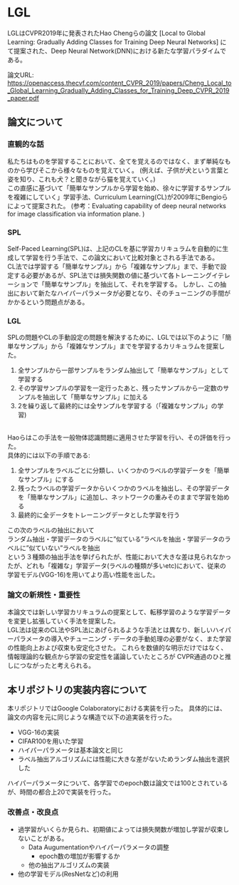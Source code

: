 # LGL
LGLはCVPR2019年に発表されたHao Chengらの論文 [Local to Global Learning: Gradually Adding Classes for Training Deep Neural Networks] にて提案された、Deep Neural Network(DNN)における新たな学習パラダイムである。 <br>

論文URL: https://openaccess.thecvf.com/content_CVPR_2019/papers/Cheng_Local_to_Global_Learning_Gradually_Adding_Classes_for_Training_Deep_CVPR_2019_paper.pdf

## 論文について
### 直観的な話
私たちはものを学習することにおいて、全てを覚えるのではなく、まず単純なものから学びそこから様々なものを覚えていく。
(例えば、子供が犬という言葉と姿を知り、これも犬？と聞きながら猫を覚えていく。) <br>
この直感に基づいて「簡単なサンプルから学習を始め、徐々に学習するサンプルを複雑にしていく」学習手法、Curriculum Learning(CL)が2009年にBengioらによって提案された。
(参考：Evaluating capability of deep neural networks for image classification via information plane. )

### SPL
Self-Paced Learning(SPL)は、上記のCLを基に学習カリキュラムを自動的に生成して学習を行う手法で、この論文において比較対象とされる手法である。<br>
CL法では学習する「簡単なサンプル」から「複雑なサンプル」まで、手動で設定する必要があるが、SPL法では損失関数の値に基づいて各トレーニングイテレーションで「簡単なサンプル」を抽出して、それを学習する。
しかし、この抽出において新たなハイパーパラメータが必要となり、そのチューニングの手間がかかるという問題点がある。

### LGL
SPLの問題やCLの手動設定の問題を解決するために、LGLでは以下のように「簡単なサンプル」から「複雑なサンプル」までを学習するカリキュラムを提案した。<br>
1. 全サンプルから一部サンプルをランダム抽出して「簡単なサンプル」として学習する
1. その学習サンプルの学習を一定行ったあと、残ったサンプルから一定数のサンプルを抽出して「簡単なサンプル」に加える
1. 2を繰り返して最終的には全サンプルを学習する（「複雑なサンプル」の学習)
<br>
Haoらはこの手法を一般物体認識問題に適用させた学習を行い、その評価を行った。<br>
具体的には以下の手順である: <br>

1. 全サンプルをラベルごとに分類し、いくつかのラベルの学習データを「簡単なサンプル」にする
1. 残ったラベルの学習データからいくつかのラベルを抽出し、その学習データを「簡単なサンプル」に追加し、ネットワークの重みそのままで学習を始める
1. 最終的に全データをトレーニングデータとした学習を行う

この次のラベルの抽出において<br>
ランダム抽出・学習データのラベルに”似ている”ラベルを抽出・学習データのラベルに”似ていない”ラベルを抽出<br>
という３種類の抽出手法を挙げられたが、性能において大きな差は見られなかったが、どれも「複雑な」学習データ(ラベルの種類が多いetc)において、従来の学習モデル(VGG-16)を用いてより高い性能を出した。

### 論文の新規性・重要性
本論文では新しい学習カリキュラムの提案として、転移学習のような学習データを変更し拡張していく手法を提案した。<br>
LGL法は従来のCL法やSPL法にあげられるような手法とは異なり、新しいハイパーパラメータの導入やチューニング・データの手動処理の必要がなく、また学習の性能向上および収束も安定化させた。
これらを数値的な明示だけではなく、情報理論的な観点から学習の安定性を議論していたところが CVPR通過のひと推しにつながったと考えられる。

## 本リポジトリの実装内容について
本リポジトリではGoogle Colaboratoryにおける実装を行った。
具体的には、論文の内容を元に同じような構造で以下の追実装を行った。
- VGG-16の実装
- CIFAR100を用いた学習
- ハイパーパラメータは基本論文と同じ
- ラベル抽出アルゴリズムには性能に大きな差がないためランダム抽出を選択した

ハイパーパラメータについて、各学習でのepoch数は論文では100とされているが、時間の都合上20で実装を行った。

### 改善点・改良点
- 過学習がいくらか見られ、初期値によっては損失関数が増加し学習が収束しないことがある。
    - Data Augumentationやハイパーパラメータの調整
        - epoch数の増加が影響するか 
    - 他の抽出アルゴリズムの実装
- 他の学習モデル(ResNetなど)の利用
